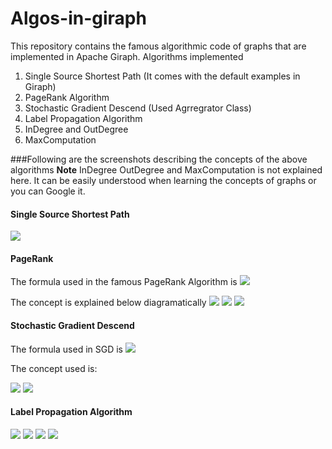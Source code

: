 # Algos-in-giraph
This repository contains the famous algorithmic code of graphs that are implemented in Apache Giraph.
Algorithms implemented

1. Single Source Shortest Path (It comes with the default examples in Giraph)
2. PageRank Algorithm
3. Stochastic Gradient Descend (Used Agrregrator Class)
4. Label Propagation Algorithm
5. InDegree and OutDegree
6. MaxComputation

###Following are the screenshots describing the concepts of the above algorithms
**Note** InDegree OutDegree and MaxComputation is not explained here. It can be easily understood when learning the concepts of graphs or you can Google it.

#### Single Source Shortest Path
![](https://raw.githubusercontent.com/LakshayNagpal/Algos-in-giraph/master/images/SSSP.png)

#### PageRank
The formula used in the famous PageRank Algorithm is 
![](https://raw.githubusercontent.com/LakshayNagpal/Algos-in-giraph/master/images/pagerank1.png)

The concept is explained below diagramatically
![](https://raw.githubusercontent.com/LakshayNagpal/Algos-in-giraph/master/images/pagerank2.png)
![](https://raw.githubusercontent.com/LakshayNagpal/Algos-in-giraph/master/images/pagerank3.png)
![](https://raw.githubusercontent.com/LakshayNagpal/Algos-in-giraph/master/images/pagerank4.png)

#### Stochastic Gradient Descend
The formula used in SGD is 
![](https://raw.githubusercontent.com/LakshayNagpal/Algos-in-giraph/master/images/SGD.png)

The concept used is:

![](https://raw.githubusercontent.com/LakshayNagpal/Algos-in-giraph/master/images/SGD1.png)
![](https://raw.githubusercontent.com/LakshayNagpal/Algos-in-giraph/master/images/SGD2.png)

#### Label Propagation Algorithm
![](https://raw.githubusercontent.com/LakshayNagpal/Algos-in-giraph/master/images/LPA1.png)
![](https://raw.githubusercontent.com/LakshayNagpal/Algos-in-giraph/master/images/LPA2.png)
![](https://raw.githubusercontent.com/LakshayNagpal/Algos-in-giraph/master/images/LPA3.png)
![](https://raw.githubusercontent.com/LakshayNagpal/Algos-in-giraph/master/images/LPA4.png)
